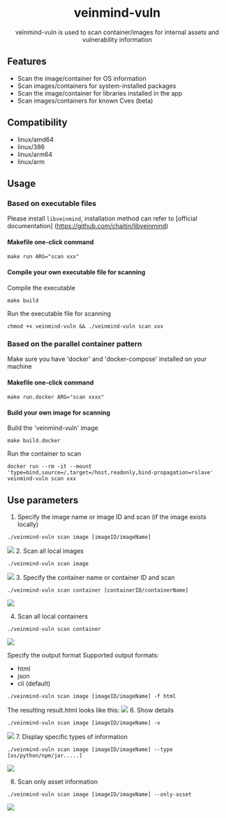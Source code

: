 <h1 align="center"> veinmind-vuln </h1>

<p align="center">
veinmind-vuln is used to scan container/images for internal assets and vulnerability information </p>

## Features

- Scan the image/container for OS information
- Scan images/containers for system-installed packages
- Scan the image/container for libraries installed in the app
- Scan images/containers for known Cves (beta)

## Compatibility

- linux/amd64
- linux/386
- linux/arm64
- linux/arm

## Usage

### Based on executable files

Please install ` libveinmind `, installation method can refer to [official documentation] (https://github.com/chaitin/libveinmind)
#### Makefile one-click command

```
make run ARG="scan xxx"
```
#### Compile your own executable file for scanning

Compile the executable
```
make build
```
Run the executable file for scanning
```
chmod +x veinmind-vuln && ./veinmind-vuln scan xxx
```
### Based on the parallel container pattern
Make sure you have 'docker' and 'docker-compose' installed on your machine
#### Makefile one-click command
```
make run.docker ARG="scan xxxx"
```
#### Build your own image for scanning
Build the 'veinmind-vuln' image
```
make build.docker
```
Run the container to scan
```
docker run --rm -it --mount 'type=bind,source=/,target=/host,readonly,bind-propagation=rslave' veinmind-vuln scan xxx
```

## Use parameters

1. Specify the image name or image ID and scan (if the image exists locally)

```
./veinmind-vuln scan image [imageID/imageName]
```
![](https://veinmind-cache.oss-cn-hangzhou.aliyuncs.com/img/docs/veinmind-vuln/vuln_scan_image_01.jpg)
2. Scan all local images

```
./veinmind-vuln scan image
```
![](https://veinmind-cache.oss-cn-hangzhou.aliyuncs.com/img/docs/veinmind-vuln/vuln_scan_image_02.jpg)
3. Specify the container name or container ID and scan

```
./veinmind-vuln scan container [containerID/containerName]
```
![](https://veinmind-cache.oss-cn-hangzhou.aliyuncs.com/img/docs/veinmind-vuln/vuln_scan_container_01.jpg)

4. Scan all local containers

```
./veinmind-vuln scan container
```
![](https://veinmind-cache.oss-cn-hangzhou.aliyuncs.com/img/docs/veinmind-vuln/vuln_scan_container_02.jpg)

Specify the output format
Supported output formats:
- html
- json
- cli (default)
```
./veinmind-vuln scan image [imageID/imageName] -f html
```
The resulting result.html looks like this:
![](https://veinmind-cache.oss-cn-hangzhou.aliyuncs.com/img/docs/veinmind-vuln/vuln_scan_image_05.jpg)
6. Show details
```
./veinmind-vuln scan image [imageID/imageName] -v
```
![](https://veinmind-cache.oss-cn-hangzhou.aliyuncs.com/img/docs/veinmind-vuln/vuln_scan_image_06.jpg)
7. Display specific types of information
```
./veinmind-vuln scan image [imageID/imageName] --type [os/python/npm/jar.....]
```
![](https://veinmind-cache.oss-cn-hangzhou.aliyuncs.com/img/docs/veinmind-vuln/vuln_scan_image_07.jpeg)


8. Scan only asset information
```
./veinmind-vuln scan image [imageID/imageName] --only-asset
```
![](https://veinmind-cache.oss-cn-hangzhou.aliyuncs.com/img/docs/veinmind-vuln/vuln_scan_image_08.jpg)
